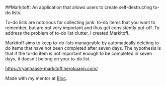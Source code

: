 ##Markitoff: An application that allows users to create self-destructing to-do lists.

To-do lists are notorious for collecting junk: to-do items that you want to remember, but are not very important and thus get consistently put-off. To address the problem of to-do list clutter, I created Markitoff.

Markitoff aims to keep to-do lists manageable by automatically deleting to-do items that have not been completed after seven days. The hypothesis is that if the to-do item is not important enough to be completed in seven days, it doesn't belong on your to-do list.

https://ryanhaase-markitoff.herokuapp.com/

Made with my mentor at <a href="http://bloc.io" target="_blank">Bloc</a>.
